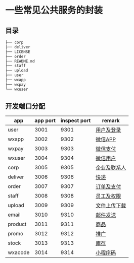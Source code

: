 # 一些常见公共服务的封装

## 目录

```sh
├── corp
├── deliver
├── LICENSE
├── order
├── README.md
├── staff
├── upload
├── user
├── wxapp
├── wxpay
└── wxuser
```

## 开发端口分配

| app     | app port | inspect port | remark             |
|---------|----------|--------------|--------------------|
| user    | 3001     | 9301         | [用户及登录](./user)    |
| wxapp   | 3002     | 9302         | [微信APP](./wxapp)   |
| wxpay   | 3003     | 9303         | [微信支付](./wxpay)    |
| wxuser  | 3004     | 9304         | [微信用户](./wxuser)   |
| corp    | 3005     | 9305         | [企业及联系人](./corp)   |
| deliver | 3006     | 9306         | [快递](./deliver)    |
| order   | 3007     | 9307         | [订单及支付](./order)   |
| staff   | 3008     | 9308         | [员工及权限](./staff)   |
| upload  | 3009     | 9309         | [文件上传下载](./upload) |
| email   | 3010     | 9310         | [邮件发送](./email)    |
| product | 3011     | 9311         | [商品](./product)    |
| promo   | 3012     | 9312         | [推广](./promo)      |
| stock   | 3013     | 9313         | [库存](./stock)      |
| wxacode | 3014     | 9314         | [小程序码](./wxacode)  |
